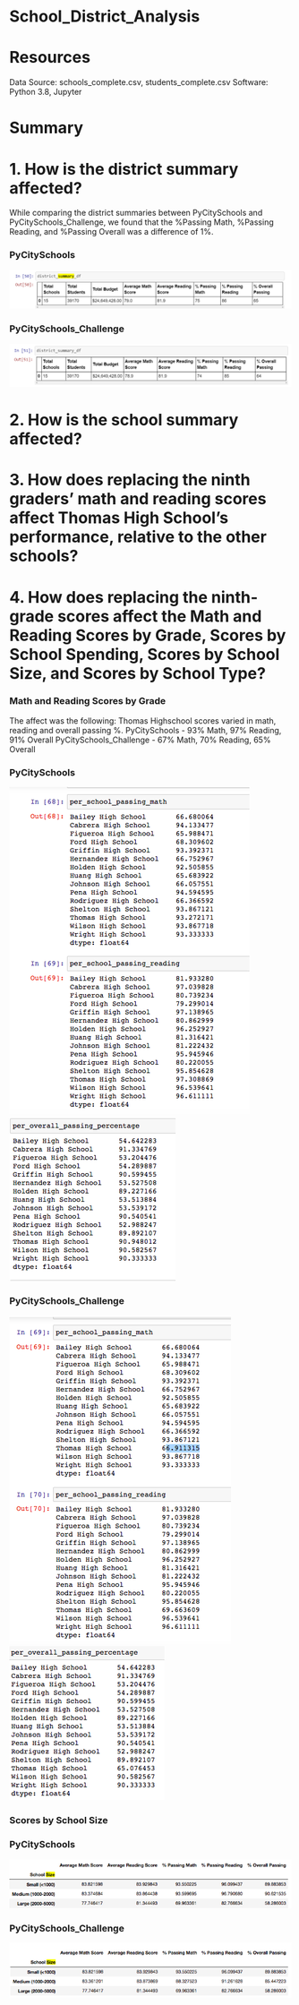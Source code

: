 # School_District_Analysis

# Resources

Data Source: schools_complete.csv, students_complete.csv Software: Python 3.8, Jupyter

# Summary

# 1. How is the district summary affected?
While comparing the district summaries between PyCitySchools and PyCitySchools_Challenge, we found that the %Passing Math, %Passing Reading, and %Passing Overall was a difference of 1%.

### PyCitySchools

![PyCitySchools](https://github.com/Samira786/School_District_Analysis/blob/master/DistrictSummary%20-%20PyCitySchools.png)


### PyCitySchools_Challenge

![PyCitySchools_Challenge](https://github.com/Samira786/School_District_Analysis/blob/master/DistrictSummary%20-%20PyCitySchools_Challenge.png)


# 2. How is the school summary affected?


# 3. How does replacing the ninth graders’ math and reading scores affect Thomas High School’s performance, relative to the other schools?


# 4. How does replacing the ninth-grade scores affect the Math and Reading Scores by Grade, Scores by School Spending, Scores by School Size, and Scores by School Type? 

### Math and Reading Scores by Grade

The affect was the following: Thomas Highschool scores varied in math, reading and overall passing %.
PyCitySchools - 93% Math, 97% Reading, 91% Overall
PyCitySchools_Challenge - 67% Math, 70% Reading, 65% Overall

### PyCitySchools

![PyCitySchools](https://github.com/Samira786/School_District_Analysis/blob/master/Math%20%26%20reading%20scores_before.png)
![PyCitySchools](https://github.com/Samira786/School_District_Analysis/blob/master/Overall%20passing%25_before.png)

### PyCitySchools_Challenge

![PyCitySchools_Challenge](https://github.com/Samira786/School_District_Analysis/blob/master/Math%20%26%20reading%20scores_challenge.png)
![PyCitySchools_Challenge](https://github.com/Samira786/School_District_Analysis/blob/master/Overall%20passing%25_challenge.png)

### Scores by School Size

### PyCitySchools

![PyCitySchools](https://github.com/Samira786/School_District_Analysis/blob/master/size%20summary_before.png)

### PyCitySchools_Challenge

![PyCitySchools](https://github.com/Samira786/School_District_Analysis/blob/master/size%20summary%20challenge.png)
